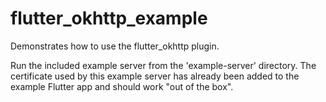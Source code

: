 # flutter_okhttp_example

Demonstrates how to use the flutter_okhttp plugin.

Run the included example server from the 'example-server' directory. The certificate used by this example server has already been added to the example Flutter app and should work "out of the box".
